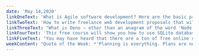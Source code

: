 ```yaml
---
date: 'May 14,2020'
linkOneText: 'What is Agile software development? Here are the basic principles. (7 minute read): https://www.freecodecamp.org/news/what-is-agile-and-how-youcan-become-an-epic-storyteller/'
linkTwoText: 'How to write freelance web development proposals that will win over clients. And this includes a downloadable template, too. (7 minute read): https://www.freecodecamp.org/news/free-web-design-proposal-template/'
linkThreeText: "What is Deno — other than an anagram of the word 'Node'? It's a new security-focused TypeScript runtime by the same developer who created Node.js. And freeCodeCamp just published an entire Deno Handbook, with tutorials and code examples. (20 minute read): https://www.freecodecamp.org/news/the-deno-handbook/"
linkFourText: 'This free course will show you how to use SQLite databases with Python (90 minute watch): https://www.freecodecamp.org/news/using-sqlite-databases-with-python/'
linkFiveText: "You may have heard that there are a ton of free online university courses you can take while staying at home during the coronavirus pandemic. But did you know that 115 of them also offer free certificates of completion? Here's the full list. (Browsable list): https://www.freecodecamp.org/news/coronavirus-coursera-free-certificate/"
weekContent: "Quote of the Week: *'Planning is everything. Plans are nothing.'* — Helmuth von Moltke"
---
```

